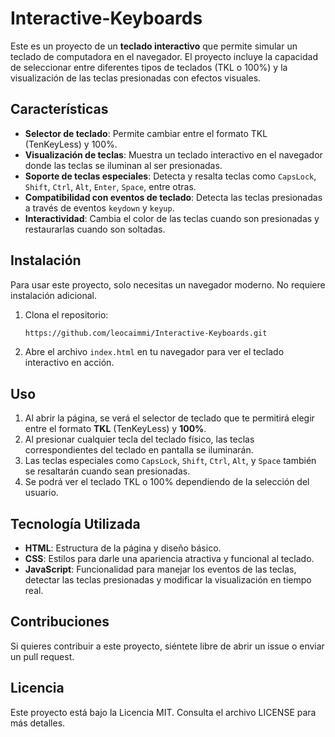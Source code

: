 # Interactive-Keyboards

Este es un proyecto de un **teclado interactivo** que permite simular un teclado de computadora en el navegador. El proyecto incluye la capacidad de seleccionar entre diferentes tipos de teclados (TKL o 100%) y la visualización de las teclas presionadas con efectos visuales.

## Características

- **Selector de teclado**: Permite cambiar entre el formato TKL (TenKeyLess) y 100%.
- **Visualización de teclas**: Muestra un teclado interactivo en el navegador donde las teclas se iluminan al ser presionadas.
- **Soporte de teclas especiales**: Detecta y resalta teclas como `CapsLock`, `Shift`, `Ctrl`, `Alt`, `Enter`, `Space`, entre otras.
- **Compatibilidad con eventos de teclado**: Detecta las teclas presionadas a través de eventos `keydown` y `keyup`.
- **Interactividad**: Cambia el color de las teclas cuando son presionadas y restaurarlas cuando son soltadas.

## Instalación

Para usar este proyecto, solo necesitas un navegador moderno. No requiere instalación adicional.

1. Clona el repositorio:

    ```bash
    https://github.com/leocaimmi/Interactive-Keyboards.git
    ```

2. Abre el archivo `index.html` en tu navegador para ver el teclado interactivo en acción.

## Uso

1. Al abrir la página, se verá el selector de teclado que te permitirá elegir entre el formato **TKL** (TenKeyLess) y **100%**.
2. Al presionar cualquier tecla del teclado físico, las teclas correspondientes del teclado en pantalla se iluminarán.
3. Las teclas especiales como `CapsLock`, `Shift`, `Ctrl`, `Alt`, y `Space` también se resaltarán cuando sean presionadas.
4. Se podrá ver el teclado TKL o 100% dependiendo de la selección del usuario.

## Tecnología Utilizada

- **HTML**: Estructura de la página y diseño básico.
- **CSS**: Estilos para darle una apariencia atractiva y funcional al teclado.
- **JavaScript**: Funcionalidad para manejar los eventos de las teclas, detectar las teclas presionadas y modificar la visualización en tiempo real.

## Contribuciones

Si quieres contribuir a este proyecto, siéntete libre de abrir un issue o enviar un pull request.

## Licencia

Este proyecto está bajo la Licencia MIT. Consulta el archivo LICENSE para más detalles.


